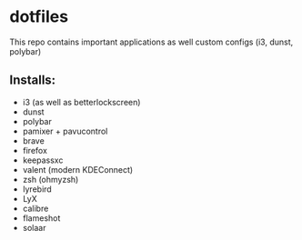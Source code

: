 # dotfiles
This repo contains important applications as well custom configs (i3, dunst, polybar)

## Installs:
- i3 (as well as betterlockscreen)
- dunst
- polybar
- pamixer + pavucontrol
- brave
- firefox
- keepassxc
- valent (modern KDEConnect)
- zsh (ohmyzsh)
- lyrebird
- LyX
- calibre
- flameshot
- solaar
